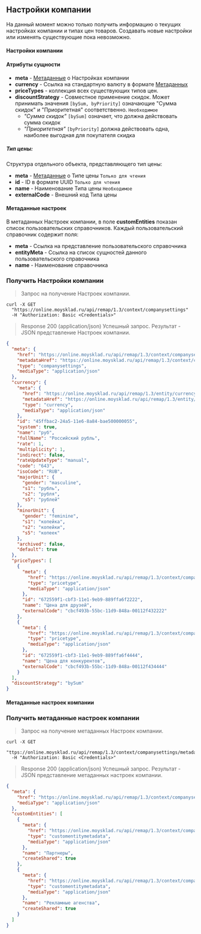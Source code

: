 ## Настройки компании
На данный момент можно только получить информацию о текущих настройках компании и типах цен товаров. Создавать новые настройки или изменять существующие пока невозможно.
#### Настройки компании 
#### Атрибуты сущности
+ **meta** - [Метаданные](../#mojsklad-json-api-obschie-swedeniq-metadannye) о Настройках компании
+ **currency** - Ссылка на стандартную валюту в формате [Метаданных](../#mojsklad-json-api-obschie-swedeniq-metadannye)
+ **priceTypes** - коллекция всех существующих типов цен.
+ **discountStrategy** - Cовместное применение скидок. Может принимать значения `[bySum, byPriority]` означающие "Сумма скидок" и "Приоритетная" соответственно. `Необходимое`
  - *"Сумма скидок"* `[bySum]` означает, что должна действовать сумма скидок
  - *"Приоритетная"* `[byPriority]` должна действовать одна, наиболее выгодная для покупателя скидка

##### Тип цены:
Структура отдельного объекта, представляющего тип цены:

+ **meta** - [Метаданные](../#mojsklad-json-api-obschie-swedeniq-metadannye) о Типе цены `Только для чтения`
+ **id** - ID в формате UUID `Только для чтения`
+ **name** - Наименование Типа цены `Необходимое`
+ **externalCode** - Внешний код Типа цены

#### Метаданные настроек
В метаданных Настроек компании, в поле **customEntities** показан список пользовательских справочников.
Каждый пользовательский справочник содержит поля:

+ **meta** - Ссылка на представление пользовательского справочника
+ **entityMeta** - Ссылка на список сущностей данного пользовательского справочника
+ **name** - Наименование справочника

### Получить Настройки компании 
> Запрос на получение Настроек компании.

```shell
curl -X GET
  "https://online.moysklad.ru/api/remap/1.3/context/companysettings"
  -H "Authorization: Basic <Credentials>"
```

> Response 200 (application/json)
Успешный запрос. Результат - JSON представление Настроек компании.

```json
{
  "meta": {
    "href": "https://online.moysklad.ru/api/remap/1.3/context/companysettings",
    "metadataHref": "https://online.moysklad.ru/api/remap/1.3/context/companysettings/metadata",
    "type": "companysettings",
    "mediaType": "application/json"
  },
  "currency": {
    "meta": {
      "href": "https://online.moysklad.ru/api/remap/1.3/entity/currency/45ffbac2-24a5-11e6-8a84-bae500000055",
      "metadataHref": "https://online.moysklad.ru/api/remap/1.3/entity/currency/metadata",
      "type": "currency",
      "mediaType": "application/json"
    },
    "id": "45ffbac2-24a5-11e6-8a84-bae500000055",
    "system": true,
    "name": "руб",
    "fullName": "Российский рубль",
    "rate": 1,
    "multiplicity": 1,
    "indirect": false,
    "rateUpdateType": "manual",
    "code": "643",
    "isoCode": "RUB",
    "majorUnit": {
      "gender": "masculine",
      "s1": "рубль",
      "s2": "рубля",
      "s5": "рублей"
    },
    "minorUnit": {
      "gender": "feminine",
      "s1": "копейка",
      "s2": "копейки",
      "s5": "копеек"
    },
    "archived": false,
    "default": true
  },
  "priceTypes": [
    {
      "meta": {
        "href": "https://online.moysklad.ru/api/remap/1.3/context/companysettings/pricetype/672559f1-cbf3-11e1-9eb9-889ffa6f2222",
        "type": "pricetype",
        "mediaType": "application/json"
      },
      "id": "672559f1-cbf3-11e1-9eb9-889ffa6f2222",
      "name": "Цена для друзей",
      "externalCode": "cbcf493b-55bc-11d9-848a-00112f432222"
    },
    {
      "meta": {
        "href": "https://online.moysklad.ru/api/remap/1.3/context/companysettings/pricetype/672559f1-cbf3-11e1-9eb9-889ffa6f4444",
        "type": "pricetype",
        "mediaType": "application/json"
      },
      "id": "672559f1-cbf3-11e1-9eb9-889ffa6f4444",
      "name": "Цена для конкурентов",
      "externalCode": "cbcf493b-55bc-11d9-848a-00112f434444"
    }
  ],
  "discountStrategy": "bySum"
}
```

#### Метаданные настроек компании 
### Получить метаданные настроек компании 
> Запрос на получение метаданных Настроек компании.

```shell
curl -X GET
  "ttps://online.moysklad.ru/api/remap/1.3/context/companysettings/metadata"
  -H "Authorization: Basic <Credentials>"
```

> Response 200 (application/json)
Успешный запрос. Результат - JSON представление метаданных настроек компании.

```json
{
  "meta": {
    "href": "https://online.moysklad.ru/api/remap/1.3/context/companysettings",
    "mediaType": "application/json"
  },
  "customEntities": [
    {
      "meta": {
        "href": "https://online.moysklad.ru/api/remap/1.3/context/companysettings/metadata/customEntities/eaacabaf-2655-11e6-8a84-bae500000045",
        "type": "customentitymetadata",
        "mediaType": "application/json"
      },
      "name": "Партнеры",
      "createShared": true
    },
    {
      "meta": {
        "href": "https://online.moysklad.ru/api/remap/1.3/context/companysettings/metadata/customEntities/f3aff189-2655-11e6-8a84-bae500000046",
        "type": "customentitymetadata",
        "mediaType": "application/json"
      },
      "name": "Рекламные агенства",
      "createShared": true
    }
  ]
}
```
